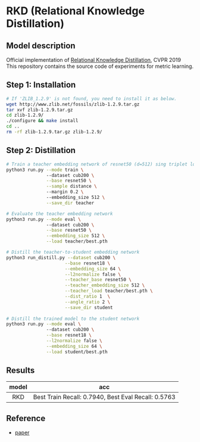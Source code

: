 # RKD (Relational Knowledge Distillation)

## Model description

Official implementation of [Relational Knowledge Distillation](https://arxiv.org/abs/1904.05068), CVPR 2019\
This repository contains the source code of experiments for metric learning.

## Step 1: Installation

```bash
# If 'ZLIB_1.2.9' is not found, you need to install it as below.
wget http://www.zlib.net/fossils/zlib-1.2.9.tar.gz
tar xvf zlib-1.2.9.tar.gz
cd zlib-1.2.9/
./configure && make install
cd ..
rm -rf zlib-1.2.9.tar.gz zlib-1.2.9/
```

## Step 2: Distillation

```bash
# Train a teacher embedding network of resnet50 (d=512) sing triplet loss (margin=0.2) with distance-weighted sampling.
python3 run.py --mode train \ 
               --dataset cub200 \
               --base resnet50 \
               --sample distance \ 
               --margin 0.2 \ 
               --embedding_size 512 \
               --save_dir teacher

# Evaluate the teacher embedding network
python3 run.py --mode eval \ 
               --dataset cub200 \
               --base resnet50 \
               --embedding_size 512 \
               --load teacher/best.pth 

# Distill the teacher-to-student embedding network
python3 run_distill.py --dataset cub200 \
                      --base resnet18 \
                      --embedding_size 64 \
                      --l2normalize false \
                      --teacher_base resnet50 \
                      --teacher_embedding_size 512 \
                      --teacher_load teacher/best.pth \
                      --dist_ratio 1  \
                      --angle_ratio 2 \
                      --save_dir student
                      
# Distill the trained model to the student network
python3 run.py --mode eval \ 
               --dataset cub200 \
               --base resnet18 \
               --l2normalize false \
               --embedding_size 64 \
               --load student/best.pth 
```

## Results
| model   | acc |
|:----------:|:--------:|
| RKD|  Best Train Recall: 0.7940, Best Eval Recall: 0.5763 |

## Reference
- [paper](https://arxiv.org/abs/2302.05637)




